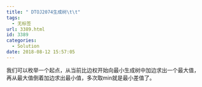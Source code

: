 ```yaml
---
title: " DTOJ2074生成树\t\t"
tags:
  - 无标签
url: 3389.html
id: 3389
categories:
  - Solution
date: 2018-08-12 15:57:05
---
```


我们可以枚举一个起点，从当前比边权开始向最小生成树中加边求出一个最大值，再从最大值倒着加边求出最小值，多次取min就是最小差值了。